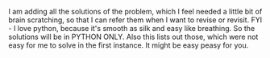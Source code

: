 I am adding all the solutions of the problem, which I feel needed a little bit of brain scratching, so that I can refer them when I want to revise or revisit.
FYI - I love python, because it's smooth as silk and easy like breathing. So the solutions will be in PYTHON ONLY. 
      Also this lists out those, which were not easy for me to solve in the first instance. It might be easy peasy for you.

